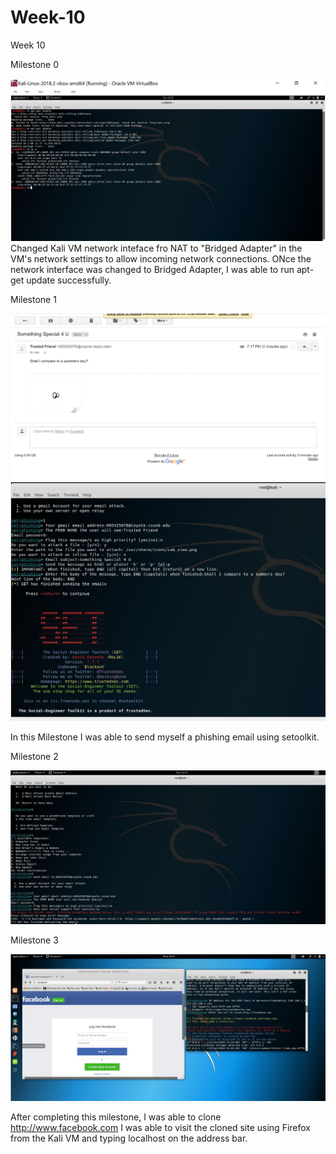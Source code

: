 # Week-10
Week 10 

Milestone 0

<img src="https://github.com/juangardea/Week-10/blob/master/Milestone0.JPG">
Changed Kali VM network inteface fro NAT to "Bridged Adapter" in the VM's network settings to allow incoming network connections. 
ONce the network interface was changed to Bridged Adapter, I was able to run apt-get update successfully. 

Milestone 1

<img src="https://github.com/juangardea/Week-10/blob/master/Milestone1.JPG">
          
<img src="https://github.com/juangardea/Week-10/blob/master/Milestone1a.JPG">

In this Milestone I was able to send myself a phishing email using setoolkit. 

Milestone 2

<img src="https://github.com/juangardea/Week-10/blob/master/Milestone%202.JPG">
          
Milestone 3

<img src="https://github.com/juangardea/Week-10/blob/master/Milestone3.JPG">

After completing this milestone, I was able to clone http://www.facebook.com
I was able to visit the cloned site using Firefox from the Kali VM and typing localhost on the address bar. 
